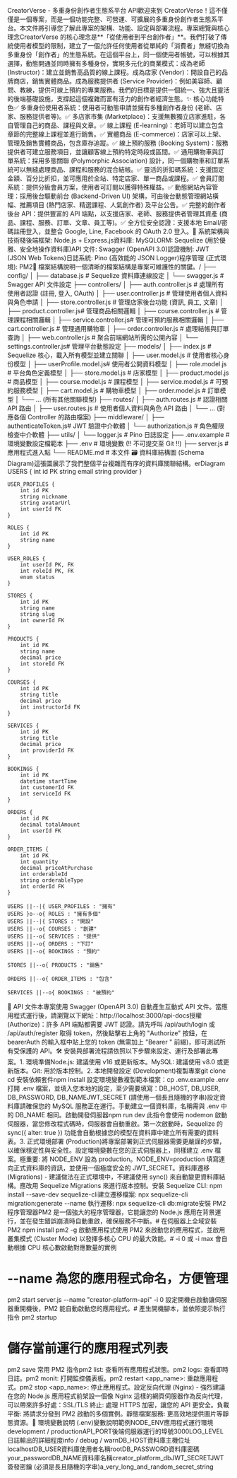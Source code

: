 CreatorVerse - 多重身份創作者生態系平台 API歡迎來到 CreatorVerse！這不僅僅是一個專案，而是一個功能完整、可營運、可擴展的多重身份創作者生態系平台。本文件將引導您了解此專案的架構、功能、設定與部署流程。專案總覽與核心理念CreatorVerse 的核心理念是**「從使用者到平台創作者」**。我們打破了傳統使用者模型的限制，建立了一個允許任何使用者從單純的「消費者」無縫切換為多重身份「創作者」的生態系統。在這個平台上，同一個使用者帳號，可以根據其選擇，動態開通並同時擁有多種身份，實現多元化的商業模式：成為老師 (Instructor)：建立並銷售高品質的線上課程。成為店家 (Vendor)：開設自己的品牌商店，銷售實體商品。成為服務提供者 (Service Provider)：例如美容師、顧問、教練，提供可線上預約的專業服務。我們的目標是提供一個統一、強大且靈活的後端基礎設施，支撐起這個複雜而富有活力的創作者經濟生態。✨ 核心功能特色✅ 多重身份使用者系統：使用者可動態申請並擁有多種創作者身份 (老師、店家、服務提供者等)。✅ 多店家市集 (Marketplace)：支援無數獨立店家進駐，各自管理自己的商品、課程與文章。✅ 線上課程 (E-learning)：老師可以建立包含章節的完整線上課程並進行銷售。✅ 實體商品 (E-commerce)：店家可以上架、管理及銷售實體商品，包含庫存追蹤。✅ 線上預約服務 (Booking System)：服務提供者可建立服務項目，並讓顧客線上預約特定時段或區間。✅ 通用購物車與訂單系統：採用多態關聯 (Polymorphic Association) 設計，同一個購物車和訂單系統可以無縫處理商品、課程和服務的混合結帳。✅ 靈活的折扣碼系統：支援固定金額、百分比折扣，並可應用於全站、特定店家、單一商品或課程。✅ 會員訂閱系統：提供分級會員方案，使用者可訂閱以獲得特殊權益。✅ 動態網站內容管理：採用後台驅動前台 (Backend-Driven UI) 架構，可由後台動態管理網站橫幅、推薦項目 (熱門店家、精選課程、人氣創作者) 及平台公告。✅ 完整的創作者後台 API：提供豐富的 API 端點，以支援店家、老師、服務提供者管理其資產 (商品、課程、服務、訂單、文章、員工等)。✅ 全方位安全認證：支援本地 Email/密碼註冊登入，並整合 Google, Line, Facebook 的 OAuth 2.0 登入。🚀 系統架構與技術棧後端框架: Node.js + Express.js資料庫: MySQLORM: Sequelize (用於優雅、安全地操作資料庫)API 文件: Swagger (OpenAPI 3.0)認證機制: JWT (JSON Web Tokens)日誌系統: Pino (高效能的 JSON Logger)程序管理 (正式環境): PM2📁 檔案結構說明一個清晰的檔案結構是專案可維護性的關鍵。/
├── config/
│   ├── database.js       # Sequelize 資料庫連線設定
│   └── swagger.js        # Swagger API 文件設定
├── controllers/
│   ├── auth.controller.js  # 處理所有使用者認證 (註冊, 登入, OAuth)
│   ├── user.controller.js  # 管理使用者個人資料與角色申請
│   ├── store.controller.js # 管理店家後台功能 (資訊, 員工, 文章)
│   ├── product.controller.js# 管理商品相關邏輯
│   ├── course.controller.js # 管理課程相關邏輯
│   ├── service.controller.js# 管理可預約服務相關邏輯
│   ├── cart.controller.js  # 管理通用購物車
│   ├── order.controller.js # 處理結帳與訂單查詢
│   ├── web.controller.js   # 聚合前端網站所需的公開內容
│   └── settings.controller.js# 管理平台動態設定
├── models/
│   ├── index.js          # Sequelize 核心，載入所有模型並建立關聯
│   ├── user.model.js     # 使用者核心身份模型
│   ├── userProfile.model.js# 使用者公開資料模型
│   ├── role.model.js       # 平台角色定義模型
│   ├── store.model.js      # 店家模型
│   ├── product.model.js    # 商品模型
│   ├── course.model.js     # 課程模型
│   ├── service.model.js    # 可預約服務模型
│   ├── cart.model.js       # 購物車模型
│   ├── order.model.js      # 訂單模型
│   └── ... (所有其他關聯模型)
├── routes/
│   ├── auth.routes.js      # 認證相關 API 路由
│   ├── user.routes.js      # 使用者個人資料與角色 API 路由
│   └── ... (對應各個 Controller 的路由檔案)
├── middleware/
│   ├── authenticateToken.js# JWT 驗證中介軟體
│   └── authorization.js    # 角色權限檢查中介軟體
├── utils/
│   └── logger.js           # Pino 日誌設定
├── .env.example          # 環境變數設定檔範本
├── .env                  # 環境變數 (!! 不可提交至 Git !!)
├── server.js             # 應用程式進入點
└── README.md             # 本文件
🗃️ 資料庫結構圖 (Schema Diagram)這張圖展示了我們整個平台複雜而有序的資料庫關聯結構。erDiagram
    USERS {
        int id PK
        string email
        string provider
    }

    USER_PROFILES {
        int id PK
        string nickname
        string avatarUrl
        int userId FK
    }

    ROLES {
        int id PK
        string name
    }

    USER_ROLES {
        int userId PK, FK
        int roleId PK, FK
        enum status
    }

    STORES {
        int id PK
        string name
        string slug
        int ownerId FK
    }

    PRODUCTS {
        int id PK
        string name
        decimal price
        int storeId FK
    }

    COURSES {
        int id PK
        string title
        decimal price
        int instructorId FK
    }
    
    SERVICES {
        int id PK
        string title
        decimal price
        int providerId FK
    }

    BOOKINGS {
        int id PK
        datetime startTime
        int customerId FK
        int serviceId FK
    }
    
    ORDERS {
        int id PK
        decimal totalAmount
        int userId FK
    }

    ORDER_ITEMS {
        int id PK
        int quantity
        decimal priceAtPurchase
        int orderableId
        string orderableType
        int orderId FK
    }

    USERS ||--|{ USER_PROFILES : "擁有"
    USERS }o--o{ ROLES : "擁有多個"
    USERS ||--|{ STORES : "開設"
    USERS ||--o{ COURSES : "創建"
    USERS ||--o{ SERVICES : "提供"
    USERS ||--o{ ORDERS : "下訂"
    USERS ||--o{ BOOKINGS : "預約"

    STORES ||--o{ PRODUCTS : "銷售"
    
    ORDERS ||--o{ ORDER_ITEMS : "包含"
    
    SERVICES ||--o{ BOOKINGS : "被預約"
📖 API 文件本專案使用 Swagger (OpenAPI 3.0) 自動產生互動式 API 文件。當應用程式運行後，請瀏覽以下網址：http://localhost:3000/api-docs授權 (Authorize)：許多 API 端點都需要 JWT 認證。請先呼叫 /api/auth/login 或 /api/auth/register 取得 token，然後點擊右上角的 "Authorize" 按鈕，在 bearerAuth 的輸入框中貼上您的 token (無需加上 "Bearer " 前綴)，即可測試所有受保護的 API。🛠️ 安裝與部署流程請依照以下步驟來設定、運行及部署此專案。1. 環境準備Node.js: 建議使用 v16 或更新版本。MySQL: 建議使用 v8.0 或更新版本。Git: 用於版本控制。2. 本地開發設定 (Development)複製專案git clone <your-repository-url>
cd <project-name>
安裝依賴套件npm install
設定環境變數複製範本檔案：cp .env.example .env打開 .env 檔案，並填入您本地的設定，至少需要填寫：DB_HOST, DB_USER, DB_PASSWORD, DB_NAMEJWT_SECRET (請使用一個長且隨機的字串)設定資料庫請確保您的 MySQL 服務正在運行。手動建立一個資料庫，名稱需與 .env 中的 DB_NAME 相同。啟動開發伺服器npm run dev
此指令會使用 nodemon 啟動伺服器，當您修改程式碼時，伺服器會自動重啟。第一次啟動時，Sequelize 的 sync({ alter: true }) 功能會自動根據您的模型在資料庫中建立所有需要的資料表。3. 正式環境部署 (Production)將專案部署到正式伺服器需要更嚴謹的步驟，以確保穩定性與安全性。設定環境變數在您的正式伺服器上，同樣建立 .env 檔案。極重要: 將 NODE_ENV 設為 production。NODE_ENV=production
填寫連向正式資料庫的資訊，並使用一個極度安全的 JWT_SECRET。資料庫遷移 (Migrations) - 建議做法在正式環境中，不建議使用 sync() 來自動變更資料庫結構。應改用 Sequelize Migrations 來進行版本控制。安裝 Sequelize CLI: npm install --save-dev sequelize-cli建立遷移檔案: npx sequelize-cli migration:generate --name <migration-name>執行遷移: npx sequelize-cli db:migrate安裝 PM2 程序管理器PM2 是一個強大的程序管理器，它能讓您的 Node.js 應用在背景運行，並在發生錯誤崩潰時自動重啟，確保服務不中斷。# 在伺服器上全域安裝 PM2
npm install pm2 -g
啟動應用程式使用 PM2 來啟動您的應用程式，並啟用叢集模式 (Cluster Mode) 以發揮多核心 CPU 的最大效能。# -i 0 或 -i max 會自動根據 CPU 核心數啟動對應數量的實例
# --name 為您的應用程式命名，方便管理
pm2 start server.js --name "creator-platform-api" -i 0
設定開機自啟動讓伺服器重開機後，PM2 能自動啟動您的應用程式。# 產生開機腳本，並依照提示執行指令
pm2 startup

# 儲存當前運行的應用程式列表
pm2 save
常用 PM2 指令pm2 list: 查看所有應用程式狀態。pm2 logs: 查看即時日誌。pm2 monit: 打開監控儀表板。pm2 restart <app_name>: 重啟應用程式。pm2 stop <app_name>: 停止應用程式。設定反向代理 (Nginx) - 強烈建議在您的 Node.js 應用程式前架設一個像 Nginx 這樣的網頁伺服器作為反向代理，可以帶來許多好處：SSL/TLS 終止: 處理 HTTPS 加密，讓您的 API 更安全。負載平衡: 將請求分發到 PM2 啟動的多個實例。靜態檔案服務: 更高效地提供圖片等靜態資源。📄 環境變數說明 (.env)變數說明範例NODE_ENV應用程式運行環境development / productionAPI_PORT後端伺服器運行的埠號3000LOG_LEVEL日誌輸出的詳細程度info / debug / warnDB_HOST資料庫主機位址localhostDB_USER資料庫使用者名稱rootDB_PASSWORD資料庫密碼your_passwordDB_NAME資料庫名稱creator_platform_dbJWT_SECRETJWT 簽發密鑰 (必須是長且隨機的字串)a_very_long_and_random_secret_string
